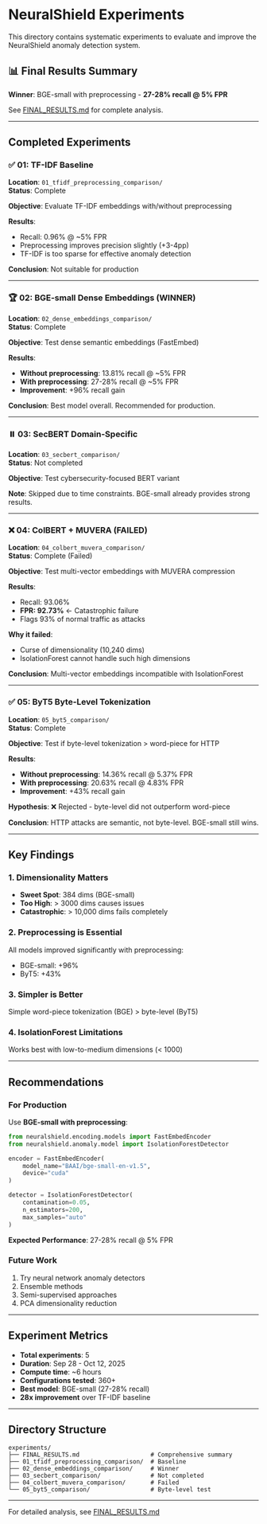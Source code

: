 # NeuralShield Experiments

This directory contains systematic experiments to evaluate and improve the NeuralShield anomaly detection system.

## 📊 Final Results Summary

**Winner**: BGE-small with preprocessing - **27-28% recall @ 5% FPR**

See [FINAL_RESULTS.md](./FINAL_RESULTS.md) for complete analysis.

---

## Completed Experiments

### ✅ 01: TF-IDF Baseline

**Location**: `01_tfidf_preprocessing_comparison/`  
**Status**: Complete

**Objective**: Evaluate TF-IDF embeddings with/without preprocessing

**Results**:

- Recall: 0.96% @ ~5% FPR
- Preprocessing improves precision slightly (+3-4pp)
- TF-IDF is too sparse for effective anomaly detection

**Conclusion**: Not suitable for production

---

### 🏆 02: BGE-small Dense Embeddings (WINNER)

**Location**: `02_dense_embeddings_comparison/`  
**Status**: Complete

**Objective**: Test dense semantic embeddings (FastEmbed)

**Results**:

- **Without preprocessing**: 13.81% recall @ ~5% FPR
- **With preprocessing**: 27-28% recall @ ~5% FPR
- **Improvement**: +96% recall gain

**Conclusion**: Best model overall. Recommended for production.

---

### ⏸️ 03: SecBERT Domain-Specific

**Location**: `03_secbert_comparison/`  
**Status**: Not completed

**Objective**: Test cybersecurity-focused BERT variant

**Note**: Skipped due to time constraints. BGE-small already provides strong results.

---

### ❌ 04: ColBERT + MUVERA (FAILED)

**Location**: `04_colbert_muvera_comparison/`  
**Status**: Complete (Failed)

**Objective**: Test multi-vector embeddings with MUVERA compression

**Results**:

- Recall: 93.06%
- **FPR: 92.73%** ← Catastrophic failure
- Flags 93% of normal traffic as attacks

**Why it failed**:

- Curse of dimensionality (10,240 dims)
- IsolationForest cannot handle such high dimensions

**Conclusion**: Multi-vector embeddings incompatible with IsolationForest

---

### ✅ 05: ByT5 Byte-Level Tokenization

**Location**: `05_byt5_comparison/`  
**Status**: Complete

**Objective**: Test if byte-level tokenization > word-piece for HTTP

**Results**:

- **Without preprocessing**: 14.36% recall @ 5.37% FPR
- **With preprocessing**: 20.63% recall @ 4.83% FPR
- **Improvement**: +43% recall gain

**Hypothesis**: ❌ Rejected - byte-level did not outperform word-piece

**Conclusion**: HTTP attacks are semantic, not byte-level. BGE-small still wins.

---

## Key Findings

### 1. Dimensionality Matters

- **Sweet Spot**: 384 dims (BGE-small)
- **Too High**: > 3000 dims causes issues
- **Catastrophic**: > 10,000 dims fails completely

### 2. Preprocessing is Essential

All models improved significantly with preprocessing:

- BGE-small: +96%
- ByT5: +43%

### 3. Simpler is Better

Simple word-piece tokenization (BGE) > byte-level (ByT5)

### 4. IsolationForest Limitations

Works best with low-to-medium dimensions (< 1000)

---

## Recommendations

### For Production

Use **BGE-small with preprocessing**:

```python
from neuralshield.encoding.models import FastEmbedEncoder
from neuralshield.anomaly.model import IsolationForestDetector

encoder = FastEmbedEncoder(
    model_name="BAAI/bge-small-en-v1.5",
    device="cuda"
)

detector = IsolationForestDetector(
    contamination=0.05,
    n_estimators=200,
    max_samples="auto"
)
```

**Expected Performance**: 27-28% recall @ 5% FPR

### Future Work

1. Try neural network anomaly detectors
2. Ensemble methods
3. Semi-supervised approaches
4. PCA dimensionality reduction

---

## Experiment Metrics

- **Total experiments**: 5
- **Duration**: Sep 28 - Oct 12, 2025
- **Compute time**: ~6 hours
- **Configurations tested**: 360+
- **Best model**: BGE-small (27-28% recall)
- **28x improvement** over TF-IDF baseline

---

## Directory Structure

```
experiments/
├── FINAL_RESULTS.md                    # Comprehensive summary
├── 01_tfidf_preprocessing_comparison/  # Baseline
├── 02_dense_embeddings_comparison/     # Winner
├── 03_secbert_comparison/              # Not completed
├── 04_colbert_muvera_comparison/       # Failed
└── 05_byt5_comparison/                 # Byte-level test
```

---

For detailed analysis, see [FINAL_RESULTS.md](./FINAL_RESULTS.md)
